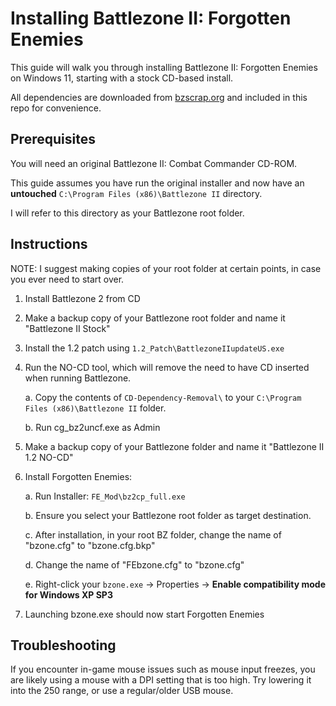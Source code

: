 # Installing Battlezone II: Forgotten Enemies

This guide will walk you through installing Battlezone II: Forgotten Enemies on Windows 11, starting with a stock CD-based install. 

All dependencies are downloaded from [bzscrap.org](https://www.bzscrap.org/downloads/) and included in this repo for convenience.

## Prerequisites

You will need an original Battlezone II: Combat Commander CD-ROM. 

This guide assumes you have run the original installer and now have an **untouched** `C:\Program Files (x86)\Battlezone II` directory. 

I will refer to this directory as your Battlezone root folder.

## Instructions

NOTE: I suggest making copies of your root folder at certain points, in case you ever need to start over.

1. Install Battlezone 2 from CD

2. Make a backup copy of your Battlezone root folder and name it "Battlezone II Stock" 

3. Install the 1.2 patch using `1.2_Patch\BattlezoneIIupdateUS.exe`

4. Run the NO-CD tool, which will remove the need to have CD inserted when running Battlezone.

	a. Copy the contents of `CD-Dependency-Removal\` to your `C:\Program Files (x86)\Battlezone II` folder.

	b. Run cg_bz2uncf.exe as Admin

4. Make a backup copy of your Battlezone folder and name it "Battlezone II 1.2 NO-CD" 

5. Install Forgotten Enemies: 

	a. Run Installer: `FE_Mod\bz2cp_full.exe`

	b. Ensure you select your Battlezone root folder as target destination.

	c. After installation, in your root BZ folder, change the name of "bzone.cfg" to "bzone.cfg.bkp"

	d. Change the name of "FEbzone.cfg" to "bzone.cfg"

	e. Right-click your `bzone.exe` -> Properties ->  **Enable compatibility mode for Windows XP SP3**

6. Launching bzone.exe should now start Forgotten Enemies

## Troubleshooting

If you encounter in-game mouse issues such as mouse input freezes, you are likely using a mouse with a DPI setting that is too high. Try lowering it into the 250 range, or use a regular/older USB mouse.

